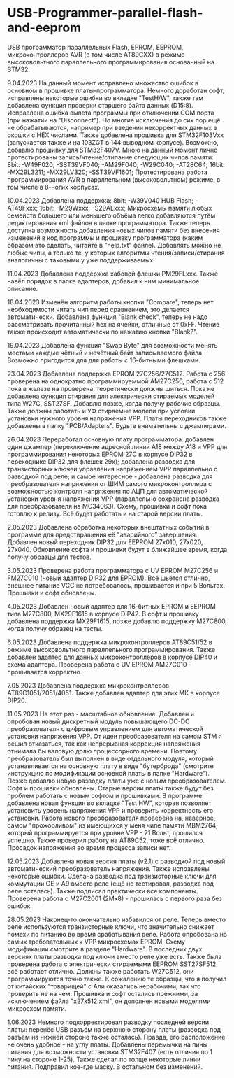 # USB-Programmer-parallel-flash-and-eeprom
USB программатор параллельных Flash, EPROM, EEPROM, микроконтроллеров AVR (в том числе AT89CXX) в режиме высоковольтного параллельного программирования основанный на STM32.

9.04.2023
На данный момент исправлено множество ошибок в основном в прошивке платы-программатора. 
Немного доработан софт, исправлены некоторые ошибки во вкладке "TestH/W", также там добавлена функция проверки старшего байта данных (D15:8). Исправлена ошибка вылета программы при отключении COM порта (при нажатии на "Disconnect"). Но многие исключения до сих пор ещё не обрабатываются, например при введении некорректных данных в окошки с HEX числами.
Также добавлена прошивка для STM32F103Vxx (запускается также и на 103ZGT в 144 выводном корпусе). Возможно, добавлю прошивку для STM32F407V.
Мною на данный момент лично протестированы запись/чтение/стипание следующих чипов памяти:
8bit:
-W49F020;
-SST39VF040;
-AM29F040;
-W29C040;
-AT28C64;
16bit:
-MX29L3211;
-MX29LV320;
-SST39VF1601;
Протестирована работа программирования AVR в параллельном (высоковольтном) режиме, в том числе в 8-ногих корпусах.

10.04.2023
Добавлена поддержка:
8bit:
-W39V040 HUB Flash;
-AT49Fxxx;
16bit:
-M29Wxxx;
-S29ALxxx;
Микросхемы памяти любых семейств большего или меньшего объёма легко добавляются путём редактирования xml файлов в папке программатора.
Также теперь доступна возможность добавления новых чипов памяти без внесения изменений в код программы и прошивку программатора (каким образом это сделать, читайте в "help.txt" файле). Добавлять можно не любые чипы, а только те, у которых алгоритмы чтения/записи/стирания аналогичны с таковыми у уже поддерживаемых.

11.04.2023
Добавлена поддержка хабовой флешки PM29FLxxx.
Также навёл порядок в папке адаптеров, добавил к ним минимальное описание.

18.04.2023
Изменён алгоритм работы кнопки "Compare", теперь нет необходимости читать чип перед сравнением, это делается автоматически.
Добавлена функция "Blank check", теперь не надо рассматривать прочитанный hex на ячейки, отличные от 0xFF. Чтение также происходит автоматически по нажатию кнопки "Blank?".

19.04.2023
Добавлена функция "Swap Byte" для возможности менять местами каждые чётный и нечётный байт записываемого файла. Возможно пригодится для для работы с 16-битными флешками.

23.04.2023 
Добавлена поддержка EPROM 27C256/27C512. Работа с 256 проверена на однократно программируеммой AM27C256, работа с 512 пока в железе на проверена, теоретически должны шиться. Пока не добавлена функция стирания для электрически стираемых моделей типа W27C, SST27SF. Добавлю позже, когда получу рабочие образцы. Также должны работать и УФ стираемые модели при условии установки нужного уровня напряжения VPP. Платы переходников также добавлены в папку "PCB/Adapters". Будьте внимательны с джамперами.

26.04.2023
Переработал основную плату программатора: добавлен один джампер (переключение адресной линии А18 между А18 и VPP для программирования некоторых EPROM 27С в корпусе DIP32 в переходнике DIP32 для флешек 29x); добавлена разводка для транзисторных ключей управления напряжением VPP параллельно с разводкой под реле; и самое интересное - добавлена разводка для преобразователя напряжения от ШИМ самого микроконтроллера с возможностью контроля напряжения по АЦП для автоматической установки уровня напряжения VPP (параллельно сохранена разводка для преобразователя на MC34063). Схему, прошивки и софт пока готовлю к релизу. Всё будет работать и на старой версии платы.

2.05.2023
Добавлена обработка некоторых внештатных событий в программе для предотвращения её "аварийного" завершения.
Добавлен новый переходник DIP32 для EEPROM 27x010, 27x020, 27x040. Обновление софта и прошивки будут в ближайшее время, когда получу образцы для тестов.

3.05.2023
Проверена работа программатора с UV EPROM M27C256 и FM27C010 (новый адаптер DIP32  для EPROM). Всё шьётся отлично, внешнее питание VCC не потребовалось, прошивается и при 5 Вольтах. Прошивки и софт обновлены.

4.05.2023
Добавлен новый адаптер для 16-битных EPROM и EEPROM типа M27C800, MX29F1615 в корпусе DIP42. В софт и прошивку добавлена поддержка MX29F1615, позже добавлю поддержку M27С800, когда получу образец на тесты.

6.05.2023
Добавлена поддержка микроконтроллеров AT89C51/52 в режиме высоковольтного параллельного программирования. Также добавлен адаптер для данных микроконтроллеров в корпусе DIP40 и схема адаптера. 
Проверена работа с UV EPROM AM27C010 - прошивается корректно. 

7.05.2023
Добавлена поддержка микроконтроллеров AT89C1051/2051/4051. Также добавлен адаптер для этих МК в корпусе DIP20.

11.05.2023
На этот раз - масштабное обновление. Добавлен и опробован новый дискретный модуль повышающего DC-DC преобразователя с цифровым управлением для автоматической установки напряжения VPP. От идеи преобразователя на самом STM я решил отказаться, так как непрерывная коррекция напряжения отнимала бы валовую долю процессорного времени. Поэтому преобразователь был выполнен в виде отдельного модуля, который устанавливается на основную плату в виде "бутерброда" (смотрите инструкцию по модификации основной платы в папке "Hardware"). Позже добавлю новую разводку платы уже с новым преобразователем.
Софт и прошивки обновлены. Старые версии платы также будут без проблем работать с новым софтом и прошивками.
В программе добавлена новая функция во вкладке "Test HW", которая позволяет установить уровень напряжения VPP и проверить корректность его установки.
Работа нового преобразователя проверена на, наверное, самом "прожорливом" из имеющихся у меня чипе памяти MBM2764, который программируется при уровне VPP - 21 Вольт, прошился успешно. Также проверил работу на AT89C52, тоже всё отлично. Просадок напряжения во время процесса записи нет.

12.05.2023
Добавлена новая версия платы (v2.1) с разводкой под новый автоматический преобразователь напряжения. Также исправлены некоторые ошибки. Сделана разводка под транзисторные ключи для коммутации OE и A9 вместо реле (ещё не тестировал, разводка под реле осталась). Также подписал практически все компоненты.
Проверена работа с M27C2001 (2Mx8) - прошилась с первого раза без ошибок.

28.05.2023
Наконец-то окончательно избавился от реле. Теперь вместо реле используются транзисторные ключи, что значительно снижает помехи по питанию во время срабатывания реле. Работа опробована на самых требовательных к VPP микросхемах EPROM. Схему модификации смотрите в разделе "Hardware". В последних двух версиях платы разводка под ключи вместо реле уже есть.
Также была проверена работа с электрически стираемыми EEPROM SST27SF512, всё работает отлично. Должны также работать W27C512, они программируются точно также. К сожалению те образцы, что я получил от китайских "товарищей" с Али оказались нерабочими, так что проверить не на чем. 
Прошивка и софт остались прежними, за исключением файла "x27x512.xml", он дополнен новыми моделями микросхем памяти.

1.06.2023
Немного подкорректировал разводку последней версии платы: перенёс USB разъём на верхнюю сторону платы (разводка под разъём на нижней стороне также осталась). Правда, его расположение не очень удобное - на углу платы. Добавлены перемычки на пины питания для возможности установки STM32F407 (есть отличия по 1 пину на стороне 1-25). Также сделал по толще некоторые линии питания. Подправил кое-где маску. В остальном без изменений.
